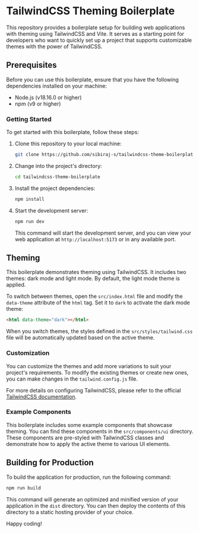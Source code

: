 # TailwindCSS Theming Boilerplate

This repository provides a boilerplate setup for building web applications with theming using TailwindCSS and Vite. It serves as a starting point for developers who want to quickly set up a project that supports customizable themes with the power of TailwindCSS.

## Prerequisites

Before you can use this boilerplate, ensure that you have the following dependencies installed on your machine:

- Node.js (v18.16.0 or higher)
- npm (v9 or higher)

### Getting Started

To get started with this boilerplate, follow these steps:

1. Clone this repository to your local machine:

   ```bash
   git clone https://github.com/sibiraj-s/tailwindcss-theme-boilerplate.git
   ```

2. Change into the project's directory:

   ```bash
   cd tailwindcss-theme-boilerplate
   ```

3. Install the project dependencies:

   ```bash
   npm install
   ```

4. Start the development server:

   ```bash
   npm run dev
   ```

   This command will start the development server, and you can view your web application at `http://localhost:5173` or in any available port.

## Theming

This boilerplate demonstrates theming using TailwindCSS. It includes two themes: dark mode and light mode. By default, the light mode theme is applied.

To switch between themes, open the `src/index.html` file and modify the `data-theme` attribute of the `html` tag. Set it to `dark` to activate the dark mode theme:

```html
<html data-theme="dark"></html>
```

When you switch themes, the styles defined in the `src/styles/tailwind.css` file will be automatically updated based on the active theme.

### Customization

You can customize the themes and add more variations to suit your project's requirements. To modify the existing themes or create new ones, you can make changes in the `tailwind.config.js` file.

For more details on configuring TailwindCSS, please refer to the official [TailwindCSS documentation](https://tailwindcss.com/docs).

### Example Components

This boilerplate includes some example components that showcase theming. You can find these components in the `src/components/ui` directory. These components are pre-styled with TailwindCSS classes and demonstrate how to apply the active theme to various UI elements.

## Building for Production

To build the application for production, run the following command:

```bash
npm run build
```

This command will generate an optimized and minified version of your application in the `dist` directory. You can then deploy the contents of this directory to a static hosting provider of your choice.

Happy coding!
